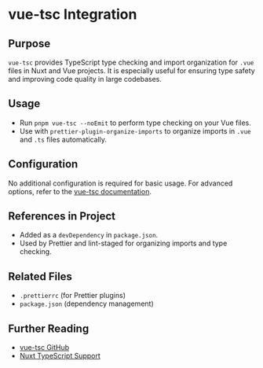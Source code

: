 # vue-tsc Integration

## Purpose

`vue-tsc` provides TypeScript type checking and import organization for `.vue` files in Nuxt and Vue projects. It is especially useful for ensuring type safety and improving code quality in large codebases.

## Usage

- Run `pnpm vue-tsc --noEmit` to perform type checking on your Vue files.
- Use with `prettier-plugin-organize-imports` to organize imports in `.vue` and `.ts` files automatically.

## Configuration

No additional configuration is required for basic usage. For advanced options, refer to the [vue-tsc documentation](https://github.com/vuejs/language-tools/tree/master/packages/vue-tsc).

## References in Project

- Added as a `devDependency` in `package.json`.
- Used by Prettier and lint-staged for organizing imports and type checking.

## Related Files

- `.prettierrc` (for Prettier plugins)
- `package.json` (dependency management)

## Further Reading

- [vue-tsc GitHub](https://github.com/vuejs/language-tools/tree/master/packages/vue-tsc)
- [Nuxt TypeScript Support](https://nuxt.com/docs/guide/concepts/typescript)
